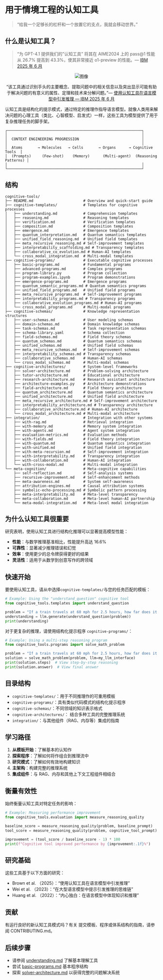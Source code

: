 # 用于情境工程的认知工具

> “给我一个足够长的杠杆和一个放置它的支点，我就会移动世界。”

## 什么是认知工具？
> “为 GPT-4.1 提供我们的”认知工具”
将其在 AIME2024 上的 pass@1 性能从 26.7% 提高到 43.3%，使其非常接近 o1-preview 的性能。— [IBM 2025 年 6 月](https://www.arxiv.org/pdf/2506.12115)

<div align="center">
    
![图像](https://github.com/user-attachments/assets/a6402827-8bc0-40b5-93d8-46a07154fa4e)

“该工具通过识别手头的主要概念、提取问题中的相关信息以及突出显示可能有助于解决问题的有意义的属性、定理和技术来分解问题。”— [使用认知工具在语言模型中引发推理 — IBM 2025 年 6 月](https://www.arxiv.org/pdf/2506.12115)


</div>

认知工具是结构化的提示模式，通过特定的推理作指导语言模型。就像人类用来解决问题的心理工具（类比、心智模型、启发式）一样，这些工具为模型提供了用于复杂推理任务的脚手架。

```
┌──────────────────────────────────────────────────────────────┐
│                                                              │
│  CONTEXT ENGINEERING PROGRESSION                             │
│                                                              │
│  Atoms       → Molecules   → Cells       → Organs      → Cognitive Tools  │
│  (Prompts)     (Few-shot)    (Memory)      (Multi-agent)  (Reasoning Patterns) │
│                                                              │
└──────────────────────────────────────────────────────────────┘
```

## 结构
```
cognitive-tools/
├── README.md                       # Overview and quick-start guide
├── cognitive-templates/            # Templates for cognitive processes
│   ├── understanding.md            # Comprehension templates
│   ├── reasoning.md                # Reasoning templates
│   ├── verification.md             # Verification templates
│   ├── composition.md              # Composition templates
│   ├── emergence.md                # Emergence templates
│   ├── quantum_interpretation.md   # Quantum semantics templates
│   ├── unified_field_reasoning.md  # Unified field templates
│   ├── meta_recursive_reasoning.md # Self-improvement templates
│   ├── interpretability_scaffolding.md # Transparency templates
│   ├── collaborative_co_evolution.md # Human-AI templates
│   └── cross_modal_integration.md  # Multi-modal templates
├── cognitive-programs/             # Executable cognitive processes
│   ├── basic-programs.md           # Fundamental programs
│   ├── advanced-programs.md        # Complex programs
│   ├── program-library.py          # Program collection
│   ├── program-examples.ipynb      # Program demonstrations
│   ├── emergence-programs.md       # Emergence programs
│   ├── quantum_semantic_programs.md # Quantum semantics programs
│   ├── unified_field_programs.md   # Unified field programs
│   ├── meta_recursive_programs.md  # Self-improvement programs
│   ├── interpretability_programs.md # Transparency programs
│   ├── collaborative_evolution_programs.md # Human-AI programs
│   └── cross_modal_programs.md     # Multi-modal programs
├── cognitive-schemas/              # Knowledge representation structures
│   ├── user-schemas.md             # User modeling schemas
│   ├── domain-schemas.md           # Domain knowledge schemas
│   ├── task-schemas.md             # Task representation schemas
│   ├── schema-library.yaml         # Schema collection
│   ├── field-schemas.md            # Field theory schemas
│   ├── quantum_schemas.md          # Quantum semantics schemas
│   ├── unified_schemas.md          # Unified field schemas
│   ├── meta_recursive_schemas.md   # Self-improvement schemas
│   ├── interpretability_schemas.md # Transparency schemas
│   ├── collaborative_schemas.md    # Human-AI schemas
│   └── cross_modal_schemas.md      # Multi-modal schemas
├── cognitive-architectures/        # System-level frameworks
│   ├── solver-architecture.md      # Problem-solving architecture
│   ├── tutor-architecture.md       # Educational architecture
│   ├── research-architecture.md    # Research assistant architecture
│   ├── architecture-examples.py    # Architecture demonstrations
│   ├── field-architecture.md       # Field theory architecture
│   ├── quantum_architecture.md     # Quantum semantics architecture
│   ├── unified_architecture.md     # Unified field architecture
│   ├── meta_recursive_architecture.md # Self-improvement architecture
│   ├── interpretability_architecture.md # Transparency architecture
│   ├── collaborative_architecture.md # Human-AI architecture
│   └── cross_modal_architecture.md # Multi-modal architecture
├── integration/                    # Integration with other systems
│   ├── with-rag.md                 # Retrieval integration
│   ├── with-memory.md              # Memory system integration
│   ├── with-agents.md              # Agent system integration
│   ├── evaluation-metrics.md       # Evaluation methods
│   ├── with-fields.md              # Field theory integration
│   ├── with-quantum.md             # Quantum semantics integration
│   ├── with-unified.md             # Unified field integration
│   ├── with-meta-recursion.md      # Self-improvement integration
│   ├── with-interpretability.md    # Transparency integration
│   ├── with-collaboration.md       # Human-AI integration
│   └── with-cross-modal.md         # Multi-modal integration
└── meta-cognition/                 # Meta-cognitive capabilities
    ├── self-reflection.md          # Self-analysis systems
    ├── recursive-improvement.md    # Self-enhancement methods
    ├── meta-awareness.md           # System self-awareness
    ├── attribution-engines.md      # Causal attribution systems
    ├── symbolic-echo-processing.md # Symbolic pattern processing
    ├── meta-interpretability.md    # Meta-level transparency
    ├── meta-collaboration.md       # Meta-level human-AI partnership
    └── meta-modal-integration.md   # Meta-level modal integration
```
## 为什么认知工具很重要

研究表明，使用认知工具进行结构化推理可以显著提高模型性能：

- **性能**：与数学推理基准相比，性能提升高达 16.6%
- **可靠性**：显著减少推理错误和幻觉
- **效率**：使用更少的总令牌获得更好的结果
- **灵活性**：适用于从数学到创意写作的跨领域

## 快速开始

要使用认知工具，请从中选择`cognitive-templates/`与您的任务匹配的模板：

```python
# Example: Using the "understand_question" cognitive tool
from cognitive_tools.templates import understand_question

problem = "If a train travels at 60 mph for 2.5 hours, how far does it go?"
understanding = llm.generate(understand_question(problem))
print(understanding)
```

对于更复杂的推理，请使用结构化提示程序 `cognitive-programs/`：

```python
# Example: Using a multi-step reasoning program
from cognitive_tools.programs import solve_math_problem

problem = "If a train travels at 60 mph for 2.5 hours, how far does it go?"
solution = solve_math_problem(problem, llm=my_llm_interface)
print(solution.steps)  # View step-by-step reasoning
print(solution.answer)  # View final answer
```

## 目录结构

- `cognitive-templates/`：用于不同推理作的可重用模板
- `cognitive-programs/`：具有类似代码模式的结构化提示程序
- `cognitive-schemas/`：不同领域的知识表示格式
- `cognitive-architectures/`： 结合多种工具的完整推理系统
- `integration/`：与其他组件（RAG、内存等）集成的指南

## 学习路径

1. **从模板开始**：了解基本的认知作
2. **探索程序**：了解如何将作组合到推理流中
3. **研究模式**：了解如何有效地构建知识
4. **主架构**：构建完整的推理系统
5. **集成组件**：与 RAG、内存和其他上下文工程组件相结合

## 衡量有效性

始终衡量认知工具对特定任务的影响：

```python
# Example: Measuring performance improvement
from cognitive_tools.evaluation import measure_reasoning_quality

baseline_score = measure_reasoning_quality(problem, baseline_prompt)
tool_score = measure_reasoning_quality(problem, cognitive_tool_prompt)

improvement = (tool_score / baseline_score - 1) * 100
print(f"Cognitive tool improved performance by {improvement:.1f}%")
```

## 研究基础

这些工具基于以下方面的研究：

- Brown et al. （2025）：“使用认知工具在语言模型中引发推理”
- Wei et al. （2023）：“在大型语言模型中提示引发推理的思维链”
- Huang et al. （2022）：“内心独白：在语言模型中体现知识和推理”

## 贡献

有运行良好的新认知工具模式吗？有关 [](../../.github/CONTRIBUTING.md) 提交模板、程序或体系结构的指南，请参阅 CONTRIBUTING.md。

## 后续步骤

- 请参阅 [understanding.md](./cognitive-templates/understanding.md) 了解基本理解工具
- 尝试 [basic-programs.md](./cognitive-programs/basic-programs.md) 基本程序结构
- 探索 [solver-architecture.md](./cognitive-architectures/solver-architecture.md) 以获得完整的问题解决系统
